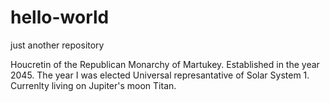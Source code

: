 # hello-world
just another repository

Houcretin of the Republican Monarchy of Martukey. Established in the year 2045. The year I was elected Universal represantative of Solar System 1. Currenlty living on Jupiter's moon Titan.
